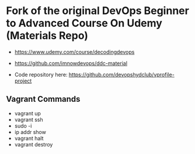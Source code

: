 
# Fork of the original DevOps Beginner to Advanced Course On Udemy (Materials Repo)

- https://www.udemy.com/course/decodingdevops
- https://github.com/imnowdevops/ddc-material 


- Code repository here: https://github.com/devopshydclub/vprofile-project 


## Vagrant Commands

* vagrant up
* vagrant ssh
* sudo -i
* ip addr show
* vagrant halt
* vagrant destroy
